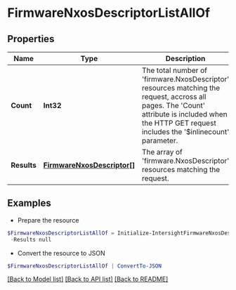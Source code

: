 # FirmwareNxosDescriptorListAllOf
## Properties

Name | Type | Description | Notes
------------ | ------------- | ------------- | -------------
**Count** | **Int32** | The total number of &#39;firmware.NxosDescriptor&#39; resources matching the request, accross all pages. The &#39;Count&#39; attribute is included when the HTTP GET request includes the &#39;$inlinecount&#39; parameter. | [optional] 
**Results** | [**FirmwareNxosDescriptor[]**](FirmwareNxosDescriptor.md) | The array of &#39;firmware.NxosDescriptor&#39; resources matching the request. | [optional] 

## Examples

- Prepare the resource
```powershell
$FirmwareNxosDescriptorListAllOf = Initialize-IntersightFirmwareNxosDescriptorListAllOf  -Count null `
 -Results null
```

- Convert the resource to JSON
```powershell
$FirmwareNxosDescriptorListAllOf | ConvertTo-JSON
```

[[Back to Model list]](../README.md#documentation-for-models) [[Back to API list]](../README.md#documentation-for-api-endpoints) [[Back to README]](../README.md)

